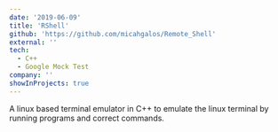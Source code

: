 ```yaml
---
date: '2019-06-09'
title: 'RShell'
github: 'https://github.com/micahgalos/Remote_Shell'
external: ''
tech:
  - C++
  - Google Mock Test
company: ''
showInProjects: true
---
```


A linux based terminal emulator in C++ to emulate the linux terminal by running programs and correct commands.
